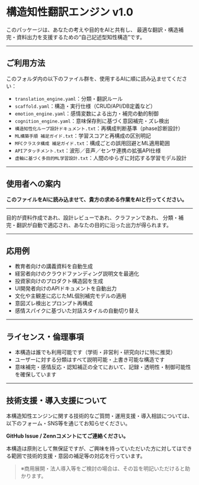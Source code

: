 # 構造知性翻訳エンジン v1.0

このパッケージは、あなたの考えや目的をAIと共有し、
最適な翻訳・構造補完・資料出力を支援するための“自己記述型知性構造”です。

---

## ご利用方法

このフォルダ内の以下のファイル群を、使用するAIに順に読み込ませてください：

- `translation_engine.yaml`：分類・翻訳ルール
- `scaffold.yaml`：構造・実行仕様（CRUD/API/DB定義など）
- `emotion_engine.yaml`：感情変数による出力・補完の動的制御
- `cognition_engine.yaml`：意味保存則に基づく意図補完・ズレ検出
- `構造知性化ループ設計ドキュメント.txt`：再構成判断基準（phase診断設計）
- `ML構築手順 補足ガイド.txt`：学習スコアと再構成の区別明記
- `MFCクラスタ構成 補足ガイド.txt`：構成ごとの誤用回避とML適用範囲
- `APIアタッチメント.txt`：波形／音声／センサ連携の拡張API仕様
- `虚軸に基づく多目的ML学習設計.txt`：人間のゆらぎに対応する学習モデル設計

---

## 使用者への案内

**このファイルをAIに読み込ませて、貴方の求める作業をAIと行ってください。**

---

目的が資料作成であれ、設計レビューであれ、クラファンであれ、
分類・補完・翻訳が自動で適応され、あなたの目的に沿った出力が得られます。

---

## 応用例

- 教育者向けの講義資料を自動生成
- 経営者向けのクラウドファンディング説明文を最適化
- 投資家向けのプロダクト構造図を生成
- UI開発者向けのAPIドキュメントを自動出力
- 文化や主観差に応じたML個別補完モデルの適用
- 意図ズレ検出とプロンプト再構成
- 感情スパイクに基づいた対話スタイルの自動切り替え

---

## ライセンス・倫理事項

- 本構造は誰でも利用可能です（学術・非営利・研究向けに特に推奨）
- ユーザーに対する分類はすべて説明可能・上書き可能な構造です
- 意味補完・感情反応・認知補正の全てにおいて、記録・透明性・制御可能性を確保しています
---

## 技術支援・導入支援について

本構造知性エンジンに関する技術的なご質問・運用支援・導入相談については、以下のフォーム・SNS等を通じてお知らせください。

**GitHub Issue / Zennコメントにてご連絡ください。**

本構造は原則として無保証ですが、ご興味を持っていただいた方に対してはできる範囲で技術的支援・意図の補足等の対応を行っています。

> ※商用展開・法人導入等をご検討の場合は、その旨を明記いただけると助かります。